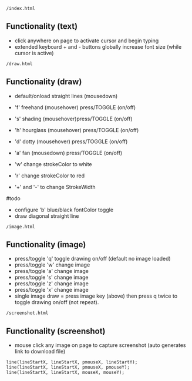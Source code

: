 `/index.html`
## Functionality (text)
- click anywhere on page to activate cursor and begin typing 
- extended keyboard + and - buttons globally increase font size (while cursor is active)

`/draw.html`
## Functionality (draw)
- default/onload straight lines (mousedown)

- 'f' freehand (mousehover) press/TOGGLE (on/off) 
- 's' shading (mousehover)press/TOGGLE (on/off) 
- 'h' hourglass (mousehover) press/TOGGLE (on/off) 
- 'd' dotty (mousehover) press/TOGGLE (on/off) 
- 'a' fan (mousedown) press/TOGGLE (on/off)

- 'w' change strokeColor to white
- 'r' change strokeColor to red
- '+' and '-' to change StrokeWidth

#todo
- configure 'b' blue/black fontColor toggle 
- draw diagonal straight line


`/image.html`
## Functionality (image)
- press/toggle 'q' toggle drawing on/off (default no image loaded)
- press/toggle 'w' change image
- press/toggle 'a' change image
- press/toggle 's' change image
- press/toggle 'z' change image
- press/toggle 'x' change image
- single image draw = press image key (above) then press q twice to toggle drawing on/off (not repeat).

`/screenshot.html`
## Functionality (screenshot)
- mouse click any image on page to capture screenshot (auto generates link to download file)




```
line(lineStartX, lineStartX, pmouseX, lineStartY);
line(lineStartX, lineStartX, pmouseX, pmouseY);
line(lineStartX, lineStartX, mouseX, mouseY);
```